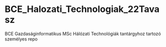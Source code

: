 # BCE_Halozati_Technologiak_22Tavasz

BCE Gazdaságinformatikus MSc Hálózati Technológiák tantárgyhoz tartozó személyes repo
